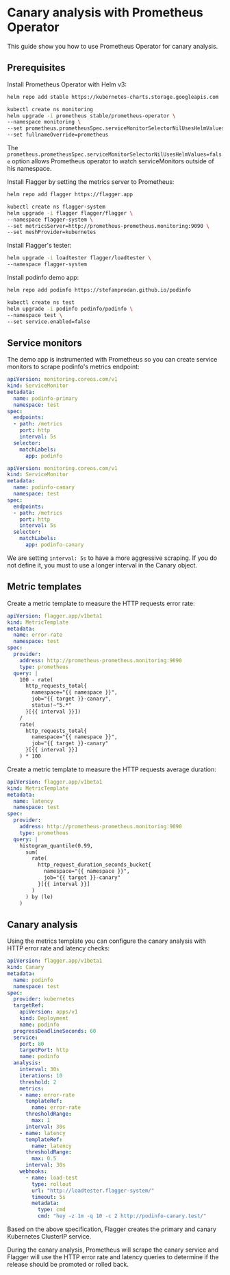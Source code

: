 # Canary analysis with Prometheus Operator

This guide show you how to use Prometheus Operator for canary analysis.

## Prerequisites

Install Prometheus Operator with Helm v3:

```bash
helm repo add stable https://kubernetes-charts.storage.googleapis.com

kubectl create ns monitoring
helm upgrade -i prometheus stable/prometheus-operator \
--namespace monitoring \
--set prometheus.prometheusSpec.serviceMonitorSelectorNilUsesHelmValues=false \
--set fullnameOverride=prometheus
```

The `prometheus.prometheusSpec.serviceMonitorSelectorNilUsesHelmValues=false` option allows Prometheus operator to watch serviceMonitors outside of his namespace.

Install Flagger by setting the metrics server to Prometheus:

```bash
helm repo add flagger https://flagger.app

kubectl create ns flagger-system
helm upgrade -i flagger flagger/flagger \
--namespace flagger-system \
--set metricsServer=http://prometheus-prometheus.monitoring:9090 \
--set meshProvider=kubernetes
```

Install Flagger's tester:

```bash
helm upgrade -i loadtester flagger/loadtester \
--namespace flagger-system
```

Install podinfo demo app:

```bash
helm repo add podinfo https://stefanprodan.github.io/podinfo

kubectl create ns test
helm upgrade -i podinfo podinfo/podinfo \
--namespace test \
--set service.enabled=false
```

## Service monitors

The demo app is instrumented with Prometheus so you can create service monitors to scrape podinfo's metrics endpoint:

```yaml
apiVersion: monitoring.coreos.com/v1
kind: ServiceMonitor
metadata:
  name: podinfo-primary
  namespace: test
spec:
  endpoints:
  - path: /metrics
    port: http
    interval: 5s
  selector:
    matchLabels:
      app: podinfo
```

```yaml
apiVersion: monitoring.coreos.com/v1
kind: ServiceMonitor
metadata:
  name: podinfo-canary
  namespace: test
spec:
  endpoints:
  - path: /metrics
    port: http
    interval: 5s
  selector:
    matchLabels:
      app: podinfo-canary
```

We are setting `interval: 5s` to have a more aggressive scraping. If you do not define it, you must to use a longer interval in the Canary object.

## Metric templates

Create a metric template to measure the HTTP requests error rate:

```yaml
apiVersion: flagger.app/v1beta1
kind: MetricTemplate
metadata:
  name: error-rate
  namespace: test
spec:
  provider:
    address: http://prometheus-prometheus.monitoring:9090
    type: prometheus
  query: |
    100 - rate(
      http_requests_total{
        namespace="{{ namespace }}",
        job="{{ target }}-canary",
        status!~"5.*"
      }[{{ interval }}]) 
    / 
    rate(
      http_requests_total{
        namespace="{{ namespace }}",
        job="{{ target }}-canary"
      }[{{ interval }}]
    ) * 100
```

Create a metric template to measure the HTTP requests average duration:

```yaml
apiVersion: flagger.app/v1beta1
kind: MetricTemplate
metadata:
  name: latency
  namespace: test
spec:
  provider:
    address: http://prometheus-prometheus.monitoring:9090
    type: prometheus
  query: |
    histogram_quantile(0.99,
      sum(
        rate(
          http_request_duration_seconds_bucket{
            namespace="{{ namespace }}",
            job="{{ target }}-canary"
          }[{{ interval }}]
        )
      ) by (le)
    )
```

## Canary analysis

Using the metrics template you can configure the canary analysis with HTTP error rate and latency checks:

```yaml
apiVersion: flagger.app/v1beta1
kind: Canary
metadata:
  name: podinfo
  namespace: test
spec:
  provider: kubernetes
  targetRef:
    apiVersion: apps/v1
    kind: Deployment
    name: podinfo
  progressDeadlineSeconds: 60
  service:
    port: 80
    targetPort: http
    name: podinfo
  analysis:
    interval: 30s
    iterations: 10
    threshold: 2
    metrics:
    - name: error-rate
      templateRef:
        name: error-rate
      thresholdRange:
        max: 1
      interval: 30s
    - name: latency
      templateRef:
        name: latency
      thresholdRange:
        max: 0.5
      interval: 30s
    webhooks:
      - name: load-test
        type: rollout
        url: "http://loadtester.flagger-system/"
        timeout: 5s
        metadata:
          type: cmd
          cmd: "hey -z 1m -q 10 -c 2 http://podinfo-canary.test/"
```

Based on the above specification, Flagger creates the primary and canary Kubernetes ClusterIP service.

During the canary analysis, Prometheus will scrape the canary service and Flagger will use the HTTP error rate and latency queries to determine if the release should be promoted or rolled back.


